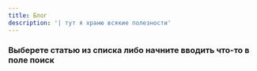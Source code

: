 ```yaml
---
title: Блог
description: '| тут я храню всякие полезности'
---
```


### Выберете статью из списка либо начните вводить что-то в поле поиск 